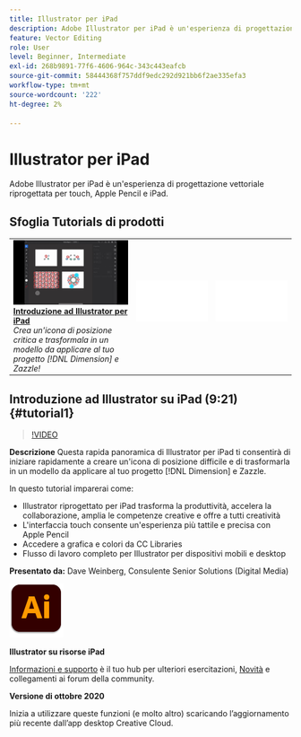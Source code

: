 ```yaml
---
title: Illustrator per iPad
description: Adobe Illustrator per iPad è un'esperienza di progettazione vettoriale riprogettata per touch, Apple Pencil e iPad
feature: Vector Editing
role: User
level: Beginner, Intermediate
exl-id: 268b9891-77f6-4606-964c-343c443eafcb
source-git-commit: 58444368f757ddf9edc292d921bb6f2ae335efa3
workflow-type: tm+mt
source-wordcount: '222'
ht-degree: 2%

---
```


# Illustrator per iPad

Adobe Illustrator per iPad è un&#39;esperienza di progettazione vettoriale riprogettata per touch, Apple Pencil e iPad.

## Sfoglia Tutorials di prodotti

<table style="table-layout:fixed">
<tr>
 <td>
   <a href="illustratoripad.md#tutorial1">
      <img alt="Introduzione ad Illustrator per iPad" src="../assets/illustrator-iPad_repeat_weinberg_thumbnail.jpg" />
   </a>
    <div>
   <a href="illustratoripad.md#tutorial1"><strong>Introduzione ad Illustrator per iPad</strong></a>
    </div>
    <em>Crea un'icona di posizione critica e trasformala in un modello da applicare al tuo progetto [!DNL Dimension] e Zazzle!</em>
    <br>
  </td>
  <td>
    <img alt="Spaziatore" src="../assets/Whitespacer.png" />
    <div>
    <br>
  </td>
  <td>
    <img alt="Spaziatore" src="../assets/Whitespacer.png" />
    <div>
    <br>
  </td>
</tr>
</table>

## Introduzione ad Illustrator su iPad (9:21) {#tutorial1}

>[!VIDEO](https://video.tv.adobe.com/v/326823?hidetitle=true)

**Descrizione**
Questa rapida panoramica di Illustrator per iPad ti consentirà di iniziare rapidamente a creare un&#39;icona di posizione difficile e di trasformarla in un modello da applicare al tuo progetto [!DNL Dimension] e Zazzle.

In questo tutorial imparerai come:
* Illustrator riprogettato per iPad trasforma la produttività, accelera la collaborazione, amplia le competenze creative e offre a tutti creatività
* L&#39;interfaccia touch consente un&#39;esperienza più tattile e precisa con Apple Pencil
* Accedere a grafica e colori da CC Libraries
* Flusso di lavoro completo per Illustrator per dispositivi mobili e desktop

**Presentato da:**
Dave Weinberg, Consulente Senior Solutions (Digital Media)

![Illustrator con logo iPad](../assets/ai_appicon_96.png)

**Illustrator su risorse iPad**

[Informazioni e supporto](https://helpx.adobe.com/support/illustrator.html) è il tuo hub per ulteriori esercitazioni, [Novità](https://helpx.adobe.com/illustrator/using/whats-new/mobile-2021.html) e collegamenti ai forum della community.

**Versione di ottobre 2020**

Inizia a utilizzare queste funzioni (e molto altro) scaricando l’aggiornamento più recente dall’app desktop Creative Cloud.
